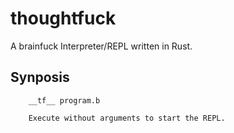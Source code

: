 # thoughtfuck

A brainfuck Interpreter/REPL written in Rust.

## Synposis

        __tf__ program.b

        Execute without arguments to start the REPL.
